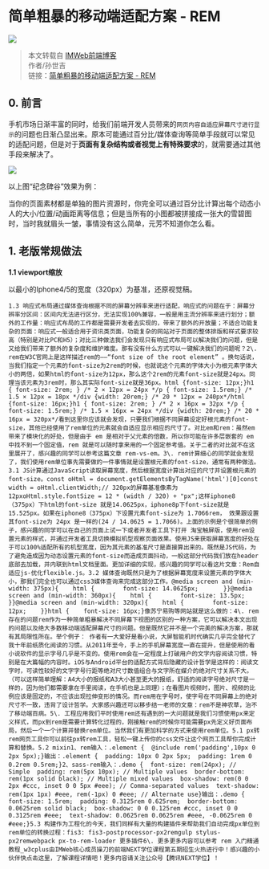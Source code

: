 # 简单粗暴的移动端适配方案 - REM

![](https://pic4.zhimg.com/v2-2ae08447f2da7ddc79fd6dbd8d9d160f_b.jpg)

> 本文转载自 [IMWeb前端博客](https:http://imweb.io/)  
> 作者/孙世吉  
> 链接：[简单粗暴的移动端适配方案 - REM](https:http://imweb.io/topic/5a523cc0a192c3b460fce3a5)

## **0\. 前言**

手机市场日渐丰富的同时，给我们前端开发人员带来的`网页内容自适应屏幕尺寸进行显示`的问题也日渐凸显出来。原本可能通过百分比/媒体查询等简单手段就可以常见的适配问题，但是对于**页面有复杂结构或者视觉上有特殊要求**的，就需要通过其他手段来解决了。

![](https://pic3.zhimg.com/v2-8669e4281c603286138fbe5908dc14db_b.jpg)

以上图“纪念碑谷”效果为例：

当你的页面素材都是单独的图片资源时，你完全可以通过百分比计算出每个动态小人的大小/位置/动画距离等信息；但是当所有的小图都被拼接成一张大的雪碧图时，当时我就眉头一皱，事情没有这么简单，元芳不知道你怎么看。

## **1\. 老版常规做法**

**1.1 viewport缩放**

以最小的Iphone4/5的宽度（320px）为基准，还原视觉稿。

<div>

    1.3 响应式布局通过媒体查询根据不同的屏幕分辨率来进行适配，响应式的问题在于：屏幕分辨率分区间：区间内无法进行区分，无法实现100%兼容，一般是用主流分辨率来进行划分；额外的工作量：响应式布局的工作都是需要开发者去实现的，带来了额外的开放量；不适合功能复杂的页面：响应式一般适合用于资讯类页面，功能复杂的网站对于页面的整体排版和样式要求较高（特别是对比PC和H5）；对比三种做法我们会发现只有响应式布局可以解决我们的问题，但是又给我们带来了额外的复杂度和维护难度。那有没有什么方式可以一键解决我们的问题呢？2\. rem在W3C官网上是这样描述rem的——“font size of the root element” 。换句话说，当我们指定一个元素的font-size为2rem的时候，也就说这个元素的字体大小为根元素字体大小的两倍，如果html的font-size为12px，那么这个2rem的元素font-size就是24px。同理当该元素为3rem时，那么其实际font-size就是36px。html {font-size: 12px;}h1 { font-size: 2rem; } /* 2 × 12px = 24px */p { font-size: 1.5rem;} /* 1.5 × 12px = 18px */div {width: 20rem;} /* 20 * 12px = 240px*/html {font-size: 16px;}h1 { font-size: 2rem; } /* 2 × 16px = 32px */p { font-size: 1.5rem;} /* 1.5 × 16px = 24px */div {width: 20rem;} /* 20 * 16px = 320px*/看到这里你应该就会发现，只要我们根据不同屏幕设定好根元素的font-size，其他已经使用了rem单位的元素就会自适应显示相应的尺寸了。对比em和rem：虽然em带来了模块化的好处，但是由于 em 是相对于父元素的倍数，所以你可能在许多层嵌套的 em 中找不到一个固定值，rem 就是可以随时拿来用的一个固定参考值。关于二者的对比就不在这里展开了，感兴趣的同学可以参考这篇文章 rem-vs-em。3\. rem计算细心的同学就会发现了，我们使用rem单位事先需要做的一件事情就是设置根元素的font-size，通常有两种做法。3.1 JS计算通过JavaScript读取屏幕宽度，然后根据宽度计算出对应的尺寸并设置根元素的font-size。const oHtml = document.getElementsByTagName('html')[0]const width = oHtml.clientWidth;// 320px的屏幕基准像素为12pxoHtml.style.fontSize = 12 * (width / 320) + "px";这样iphone8（375px）下html的font-size 就是14.0625px，iphone8p下font-size就是15.525px。如果在iphone8（375px）下设置元素font-size为 1.7066rem， 效果跟设置其font-size为 24px 是一样的(24 / 14.0625 = 1.7066)。上面的示例是个很简单的例子，感兴趣的同学可以在自己的页面上试一下或者开发者工具下打开 淘宝触屏版，使用rem设置元素的样式，并通过开发者工具切换模拟机型观察页面效果。使用JS来获取屏幕宽度的好处在于可以100%适配所有的机型宽度，因为其元素的基准尺寸是直接算出来的。既然是JS代码，为了避免造成因为动态设置元素的font-size而造成页面抖动，一般这部分代码我们放在header底部去加载，并内联到html文档里面。更加详细的实现，感兴趣的同学可以看这片文章：Rem自适应js-优化flexible.js。3.2 媒体查询既然只是为了根据屏幕宽度来设置元素的字体大小，那我们完全也可以通过css3媒体查询来完成这部分工作。@media screen and (min-width: 375px){    html {        font-size: 14.0625px;       }}@media screen and (min-width: 360px){    html {        font-size: 13.5px;    }}@media screen and (min-width: 320px){    html {        font-size: 12px;    }}html {    font-size: 16px;}像苏宁易购等网站就是这么做的：4\. rem存在的问题rem作为一种简单粗暴解决不同屏幕下视图的区别的一种方案，它可以解决本文出现的问题以及绝大多数移动端适配屏幕尺寸的问题。但是既然它并不是一个完美的解决方案，那就有其局限性所在。举个例子： 作者有一大爱好是看小说，大屏智能机时代确实几乎完全替代了我十年前纸质化阅读的习惯。从2011年至今，手上的手机屏幕宽度一直在提升，但是使用的看小说软件的显示字号几乎是不变的。使用rem会在一定程度上打破用户的文字内容阅读习惯，特别是在大篇幅的内容时。iOS与Android平台的适配方式背后隐藏的设计哲学是这样的：阅读文字时，可读性较好的文字字号行距等绝对尺寸数值组合与文字所在媒介的绝对尺寸关系不大。（可以这样简单理解：A4大小的报纸和A3大小甚至更大的报纸，舒适的阅读字号绝对尺寸是一样的，因为他们都需要拿在手里阅读，在手机也是上同理）；在看图片视频时，图片、视频的比例应该是固定的，不应该出现拉伸变形的情况。而rem用在字号时，使字号在不同屏幕上的绝对尺寸不一致，违背了设计哲学。大家感兴趣还可以移步结一老师的文章：rem不是神农草，治不了移动端百病。5\. 工程应用我们平时使用rem还有遇到的一大问题就是我们习惯使用px来定义样式，而px到rem是需要计算转化过程的，刚接触rem的时候你可能需要px先定义好页面布局，然后一个一个计算并替换rem单位。当然我们有更加科学的方式来使用rem单位。5.1 px转rem网页工具你可以前往px转rem工具，轻松一键上传你的css文件让这个网页工具帮你完成计算和替换。5.2 mixin1、rem输入：.element {  @include rem('padding',10px 0 2px 5px);}输出：.element {  padding: 10px 0 2px 5px;  padding: 1rem 0 0.2rem 0.5rem;}2、sass-rem输入：.demo {  font-size: rem(24px); // Simple  padding: rem(5px 10px); // Multiple values  border-bottom: rem(1px solid black); // Multiple mixed values  box-shadow: rem(0 0 2px #ccc, inset 0 0 5px #eee); // Comma-separated values  text-shadow: rem(1px 1px) #eee, rem(-1px) 0 #eee; // Alternate use}输出：.demo {  font-size: 1.5rem;  padding: 0.3125rem 0.625rem;  border-bottom: 0.0625rem solid black;  box-shadow: 0 0 0.125rem #ccc, inset 0 0 0.3125rem #eee;  text-shadow: 0.0625rem 0.0625rem #eee, -0.0625rem 0 #eee;}5.3 构建作为工程化的今天，我们同样有大量的构建插件来帮助我们自动完成px单位到rem单位的转换过程：fis3: fis3-postprocessor-px2remgulp stylus-px2remwebpack px-to-rem-loader 更多插件6\. 更多更多内容可以参考 rem 入门精通教程_w3cplus由IMWeb核心成员操刀的前端NEXT学位课程第五期招生火热进行中！感兴趣的小伙伴快点击这里，了解课程详情吧！更多内容请关注公众号【腾讯NEXT学位】！

</div>